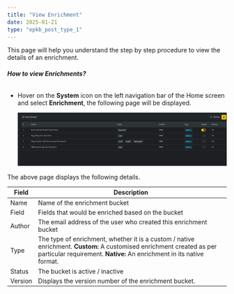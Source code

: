 ```yaml
---
title: "View Enrichment"
date: 2025-01-21
type: "epkb_post_type_1"
---
```


This page will help you understand the step by step procedure to view the details of an enrichment.

###### **How to view Enrichments?**

- Hover on the **System** icon on the left navigation bar of the Home screen and select **Enrichment**, the following page will be displayed.  
      
    ![](./Enrichment-Example/images-View%20Enrichment/View%20Enrichment.webp)

The above page displays the following details.

| **Field** | **Description** |
| --- | --- |
| Name | Name of the enrichment bucket |
| Field | Fields that would be enriched based on the bucket |
| Author | The email address of the user who created this enrichment bucket |
| Type | The type of enrichment, whether it is a custom / native enrichment.   **Custom:** A customised enrichment created as per particular requirement.   **Native:** An enrichment in its native format. |
| Status | The bucket is active / inactive |
| Version | Displays the version number of the enrichment bucket. |
